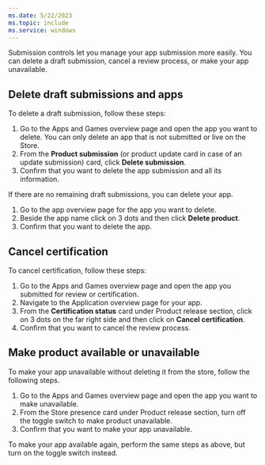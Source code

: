 ```yaml
---
ms.date: 5/22/2023
ms.topic: include
ms.service: windows
---
```


Submission controls let you manage your app submission more easily. You can delete a draft submission,  cancel a review process, or make your app unavailable.

## Delete draft submissions and apps

To delete a draft submission, follow these steps:

1. Go to the Apps and Games overview page and open the app you want to delete. You can only delete an app that is not submitted or live on the Store.
1. From the **Product submission** (or product update card in case of an update submission) card, click **Delete submission**.
1. Confirm that you want to delete the app submission and all its information.

If there are no remaining draft submissions, you can delete your app.

1. Go to the app overview page for the app you want to delete.
1. Beside the app name click on 3 dots and then click **Delete product**.
1. Confirm that you want to delete the app.

## Cancel certification

To cancel certification, follow these steps:

1. Go to the Apps and Games overview page and open the app you submitted for review or certification.
1. Navigate to the Application overview page for your app.
1. From the **Certification status** card under Product release section, click on 3 dots on the far right side and then click on **Cancel certification**.
1. Confirm that you want to cancel the review process. 

## Make product available or unavailable

To make your app unavailable without deleting it from the store, follow the following steps.

1. Go to the Apps and Games overview page and open the app you want to make unavailable.
1. From the Store presence card under Product release section, turn off the toggle switch to make product unavailable.
1. Confirm that you want to make your app unavailable.

To make your app available again, perform the same steps as above, but turn on the toggle switch instead.
